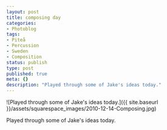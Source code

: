 ```yaml
---
layout: post
title: composing day
categories:
- Photoblog
tags:
- Piteå
- Percussion
- Sweden
- Composition
status: publish
type: post
published: true
meta: {}
description: "Played through some of Jake's ideas today."
---
```


![Played through some of Jake's ideas today.]({{ site.baseurl }}/assets/squarespace_images/2010-12-14-Composing.jpg) 

Played through some of Jake's ideas today.
